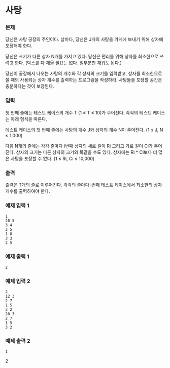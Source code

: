 # 사탕  
### 문제

당신은 사탕 공장의 주인이다. 날마다, 당신은 J개의 사탕을 가게에 보내기 위해 상자에 포장해야 한다.

당신은 크기가 다른 상자 N개를 가지고 있다. 당신은 편리를 위해 상자를 최소한으로 쓰려고 한다. (박스를 다 채울 필요는 없다. 일부분만 채워도 된다.)

당신이 공장에서 나오는 사탕의 개수와 각 상자의 크기를 입력받고, 상자를 최소한으로 쓸 때의 사용되는 상자 개수를 출력하는 프로그램을 작성하라. 사탕들을 포장할 공간은 충분하다는 것이 보장된다.

### 입력

첫 번째 줄에는 테스트 케이스의 개수 T (1 ≤ T ≤ 10)가 주어진다. 각각의 테스트 케이스는 아래 형식을 따른다.

테스트 케이스의 첫 번째 줄에는 사탕의 개수 J와 상자의 개수 N이 주어진다. (1 ≤ J, N ≤ 1,000)

다음 N개의 줄에는 각각 줄마다 i번째 상자의 세로 길이 Ri 그리고 가로 길이 Ci가 주어진다. 상자의 크기는 다른 상자의 크기와 똑같을 수도 있다. 상자에는 Ri * Ci보다 더 많은 사탕을 포장할 수 없다. (1 ≤ Ri, Ci ≤ 10,000)

### 출력

출력은 T개의 줄로 이루어진다. 각각의 줄마다 i번째 테스트 케이스에서 최소한의 상자 개수를 출력하여야 한다.

### 예제 입력 1 

~~~
1
20 5
3 4
2 5
1 8
3 3
2 5
~~~

### 예제 출력 1 

~~~
2
~~~

### 예제 입력 2 

~~~
2
12 3
2 7
1 5
3 2
20 3
2 7
1 5
3 2
~~~

### 예제 출력 2 

~~~
1
~~~
2